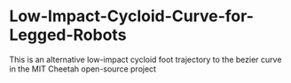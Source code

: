 # Low-Impact-Cycloid-Curve-for-Legged-Robots
 This is an alternative low-impact cycloid foot trajectory to the bezier curve  in the MIT Cheetah open-source project 
